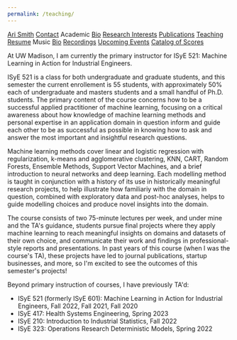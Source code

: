 ```yaml
---
permalink: /teaching/
---
```


<div class="sidenav">
  <a href="../">Ari Smith</a>
  <a href="../contact">Contact</a>
  <atitle>Academic</atitle>
  <a href="../academic-bio"><asub>Bio</asub></a>
  <a href="../research-interests"><asub>Research Interests</asub></a>
  <a href="../publications"><asub>Publications</asub></a>
  <a href="../teaching"><asub>Teaching</asub></a>
  <a href="../Ari Smith Resume as of 05-19-2025.pdf" download><asub>Resume</asub></a>
  <atitle>Music</atitle>
  <a href="../music-bio"><asub>Bio</asub></a>
  <a href="../recordings"><asub>Recordings</asub></a>
  <a href="../upcoming"><asub>Upcoming Events</asub></a>
  <a href="../catalog-of-works"><asub>Catalog of Scores</asub></a>
</div>

At UW Madison, I am currently the primary instructor for ISyE 521: Machine Learning in Action for Industrial Engineers.

ISyE 521 is a class for both undergraduate and graduate students, and this semester the current enrollement is 55 students, with approximately 50% each of undergraduate and masters students and a small handful of Ph.D. students. The primary content of the course concerns how to be a successful applied practitioner of machine learning, focusing on a critical awareness about how knowledge of machine learning methods and personal expertise in an application domain in question inform and guide each other to be as successful as possible in knowing how to ask and answer the most important and insightful research questions.

Machine learning methods cover linear and logistic regression with regularization, k-means and agglomerative clustering, KNN, CART, Random Forests, Ensemble Methods, Support Vector Machines, and a brief introduction to neural networks and deep learning. Each modelling method is taught in conjunction with a history of its use in historically meaningful research projects, to help illustrate how familiariy with the domain in question, combined with exploratory data and post-hoc analyses, helps to guide modelling choices and produce novel insights into the domain.

The course consists of two 75-minute lectures per week, and under mine and the TA's guidance, students pursue final projects where they apply machine learning to reach meaningful insights on domains and datasets of their own choice, and communicate their work and findings in professional-style reports and presentations. In past years of this course (when I was the course's TA), these projects have led to journal publications, startup businesses, and more, so I'm excited to see the outcomes of this semester's projects!

Beyond primary instruction of courses, I have previously TA'd:

- ISyE 521 (formerly ISyE 601): Machine Learning in Action for Industrial Engineers, Fall 2022, Fall 2021, Fall 2020
- ISyE 417: Health Systems Engineering, Spring 2023
- ISyE 210: Introduction to Industrial Statistics, Fall 2022
- ISyE 323: Operations Research Deterministic Models, Spring 2022
